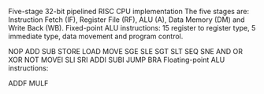 Five-stage 32-bit pipelined RISC CPU implementation The five stages are: Instruction Fetch (IF), Register File (RF), ALU (A), Data Memory (DM) and Write Back (WB). Fixed-point ALU instructions: 15 register to register type, 5 immediate type, data movement and program control.

NOP
ADD
SUB
STORE
LOAD
MOVE
SGE
SLE
SGT
SLT
SEQ
SNE
AND
OR
XOR
NOT
MOVEI
SLI
SRI
ADDI
SUBI
JUMP
BRA
Floating-point ALU instructions:

ADDF
MULF
